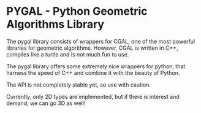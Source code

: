 # PYGAL - Python Geometric Algorithms Library

The pygal library consists of wrappers for CGAL, one of the most powerful libraries for geometric algorithms. 
However, CGAL is written in C++, compiles like a turtle and is not much fun to use.

The pygal library offers some extremely nice wrappers for python, that harness the speed of C++ and combine it with the beauty of Python. 

The API is not completely stable yet, so use with caution. 

Currently, only 2D types are implemented, but if there is interest and demand, we can go 3D as well!
